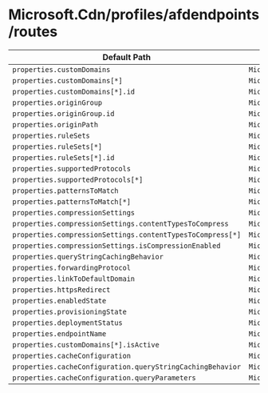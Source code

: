 # Microsoft.Cdn/profiles/afdendpoints/routes

| Default Path | Alias |
|---|---|
| `properties.customDomains` | `Microsoft.Cdn/profiles/afdEndpoints/routes/customDomains` |
| `properties.customDomains[*]` | `Microsoft.Cdn/profiles/afdEndpoints/routes/customDomains[*]` |
| `properties.customDomains[*].id` | `Microsoft.Cdn/profiles/afdEndpoints/routes/customDomains[*].id` |
| `properties.originGroup` | `Microsoft.Cdn/profiles/afdEndpoints/routes/originGroup` |
| `properties.originGroup.id` | `Microsoft.Cdn/profiles/afdEndpoints/routes/originGroup.id` |
| `properties.originPath` | `Microsoft.Cdn/profiles/afdEndpoints/routes/originPath` |
| `properties.ruleSets` | `Microsoft.Cdn/profiles/afdEndpoints/routes/ruleSets` |
| `properties.ruleSets[*]` | `Microsoft.Cdn/profiles/afdEndpoints/routes/ruleSets[*]` |
| `properties.ruleSets[*].id` | `Microsoft.Cdn/profiles/afdEndpoints/routes/ruleSets[*].id` |
| `properties.supportedProtocols` | `Microsoft.Cdn/profiles/afdEndpoints/routes/supportedProtocols` |
| `properties.supportedProtocols[*]` | `Microsoft.Cdn/profiles/afdEndpoints/routes/supportedProtocols[*]` |
| `properties.patternsToMatch` | `Microsoft.Cdn/profiles/afdEndpoints/routes/patternsToMatch` |
| `properties.patternsToMatch[*]` | `Microsoft.Cdn/profiles/afdEndpoints/routes/patternsToMatch[*]` |
| `properties.compressionSettings` | `Microsoft.Cdn/profiles/afdEndpoints/routes/compressionSettings` |
| `properties.compressionSettings.contentTypesToCompress` | `Microsoft.Cdn/profiles/afdEndpoints/routes/compressionSettings.contentTypesToCompress` |
| `properties.compressionSettings.contentTypesToCompress[*]` | `Microsoft.Cdn/profiles/afdEndpoints/routes/compressionSettings.contentTypesToCompress[*]` |
| `properties.compressionSettings.isCompressionEnabled` | `Microsoft.Cdn/profiles/afdEndpoints/routes/compressionSettings.isCompressionEnabled` |
| `properties.queryStringCachingBehavior` | `Microsoft.Cdn/profiles/afdEndpoints/routes/queryStringCachingBehavior` |
| `properties.forwardingProtocol` | `Microsoft.Cdn/profiles/afdEndpoints/routes/forwardingProtocol` |
| `properties.linkToDefaultDomain` | `Microsoft.Cdn/profiles/afdEndpoints/routes/linkToDefaultDomain` |
| `properties.httpsRedirect` | `Microsoft.Cdn/profiles/afdEndpoints/routes/httpsRedirect` |
| `properties.enabledState` | `Microsoft.Cdn/profiles/afdEndpoints/routes/enabledState` |
| `properties.provisioningState` | `Microsoft.Cdn/profiles/afdEndpoints/routes/provisioningState` |
| `properties.deploymentStatus` | `Microsoft.Cdn/profiles/afdEndpoints/routes/deploymentStatus` |
| `properties.endpointName` | `Microsoft.Cdn/profiles/afdEndpoints/routes/endpointName` |
| `properties.customDomains[*].isActive` | `Microsoft.Cdn/profiles/afdEndpoints/routes/customDomains[*].isActive` |
| `properties.cacheConfiguration` | `Microsoft.Cdn/profiles/afdEndpoints/routes/cacheConfiguration` |
| `properties.cacheConfiguration.queryStringCachingBehavior` | `Microsoft.Cdn/profiles/afdEndpoints/routes/cacheConfiguration.queryStringCachingBehavior` |
| `properties.cacheConfiguration.queryParameters` | `Microsoft.Cdn/profiles/afdEndpoints/routes/cacheConfiguration.queryParameters` |

